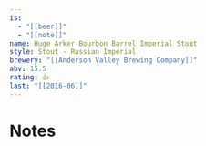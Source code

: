 ```yaml
---
is:
  - "[[beer]]"
  - "[[note]]"
name: Huge Arker Bourbon Barrel Imperial Stout
style: Stout - Russian Imperial
brewery: "[[Anderson Valley Brewing Company]]"
abv: 15.5
rating: 👍
last: "[[2016-06]]"
---
```

# Notes

